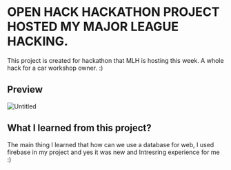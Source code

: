 # OPEN HACK HACKATHON PROJECT HOSTED MY MAJOR LEAGUE HACKING.
This project is created for hackathon that MLH is hosting this week. A whole hack for a car workshop owner. :)

## Preview
![Untitled](https://user-images.githubusercontent.com/62940100/229315361-e4ad2527-2b74-4bc2-afe6-ea1f0507adbf.png)

## What I learned from this project?

The main thing I learned that how can we use a database for web, I used firebase in my project and yes it was new and Intresring experience for me :)
